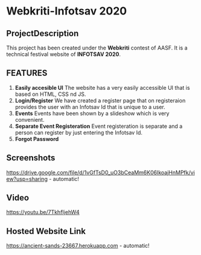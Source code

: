 # Webkriti\-Infotsav 2020
## ProjectDescription
This project has been created under the __Webkriti__ contest of AASF. It is a technical festival website of __INFOTSAV 2020__.
## FEATURES
1. __Easily accesible UI__
The website has a very easily accessible UI that is based on HTML, CSS nd JS.
2. __Login/Register__
We have created a register page that on registeraion provides the user with an Infotsav Id that is unique to a user.
3. __Events__
Events have been shown by a slideshow which is very convenient.
4. __Separate Event Registeration__
Event registeration is separate and a person can register by just entering the Infotsav Id.
5. __Forgot Password__
## Screenshots
https://drive.google.com/file/d/1vGfTsD0_uO3bCeaMm6K06IkoajHnMPfk/view?usp=sharing - automatic!
## Video
https://youtu.be/7TkhfIjehW4
## Hosted Website Link
https://ancient-sands-23667.herokuapp.com - automatic!
